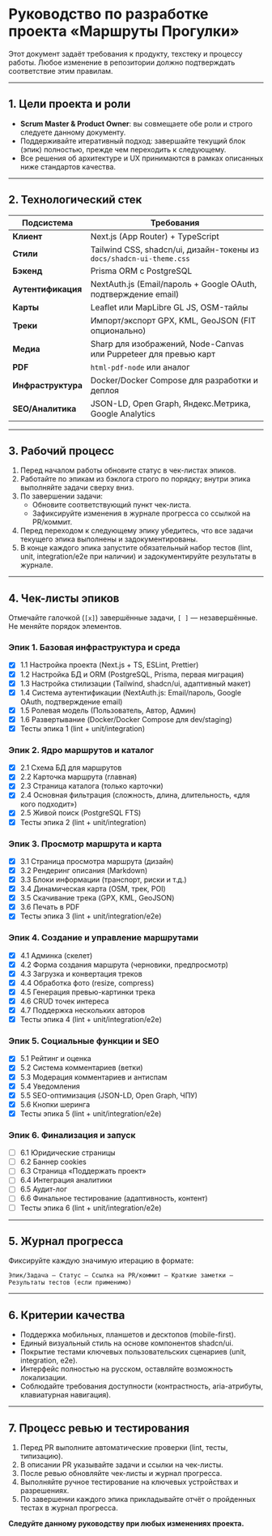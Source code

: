 # Руководство по разработке проекта «Маршруты Прогулки»

Этот документ задаёт требования к продукту, техстеку и процессу работы. Любое изменение в репозитории должно подтверждать соответствие этим правилам.

---

## 1. Цели проекта и роли
- **Scrum Master & Product Owner**: вы совмещаете обе роли и строго следуете данному документу.
- Поддерживайте итеративный подход: завершайте текущий блок (эпик) полностью, прежде чем переходить к следующему.
- Все решения об архитектуре и UX принимаются в рамках описанных ниже стандартов качества.

---

## 2. Технологический стек
| Подсистема | Требования |
|------------|------------|
| **Клиент** | Next.js (App Router) + TypeScript |
| **Стили** | Tailwind CSS, shadcn/ui, дизайн-токены из `docs/shadcn-ui-theme.css` |
| **Бэкенд** | Prisma ORM с PostgreSQL |
| **Аутентификация** | NextAuth.js (Email/пароль + Google OAuth, подтверждение email) |
| **Карты** | Leaflet или MapLibre GL JS, OSM-тайлы |
| **Треки** | Импорт/экспорт GPX, KML, GeoJSON (FIT опционально) |
| **Медиа** | Sharp для изображений, Node-Canvas или Puppeteer для превью карт |
| **PDF** | `html-pdf-node` или аналог |
| **Инфраструктура** | Docker/Docker Compose для разработки и деплоя |
| **SEO/Аналитика** | JSON-LD, Open Graph, Яндекс.Метрика, Google Analytics |

---

## 3. Рабочий процесс
1. Перед началом работы обновите статус в чек-листах эпиков.
2. Работайте по эпикам из бэклога строго по порядку; внутри эпика выполняйте задачи сверху вниз.
3. По завершении задачи:
   - Обновите соответствующий пункт чек-листа.
   - Зафиксируйте изменения в журнале прогресса со ссылкой на PR/коммит.
4. Перед переходом к следующему эпику убедитесь, что все задачи текущего эпика выполнены и задокументированы.
5. В конце каждого эпика запустите обязательный набор тестов (lint, unit, integration/e2e при наличии) и задокументируйте результаты в журнале.

---

## 4. Чек-листы эпиков
Отмечайте галочкой (`[x]`) завершённые задачи, `[ ]` — незавершённые. Не меняйте порядок элементов.

### Эпик 1. Базовая инфраструктура и среда
- [x] 1.1 Настройка проекта (Next.js + TS, ESLint, Prettier)
- [x] 1.2 Настройка БД и ORM (PostgreSQL, Prisma, первая миграция)
- [x] 1.3 Настройка стилизации (Tailwind, shadcn/ui, адаптивный макет)
- [x] 1.4 Система аутентификации (NextAuth.js: Email/пароль, Google OAuth, подтверждение email)
- [x] 1.5 Ролевая модель (Пользователь, Автор, Админ)
- [x] 1.6 Развертывание (Docker/Docker Compose для dev/staging)
- [x] Тесты эпика 1 (lint + unit/integration)

### Эпик 2. Ядро маршрутов и каталог
- [x] 2.1 Схема БД для маршрутов
- [x] 2.2 Карточка маршрута (главная)
- [x] 2.3 Страница каталога (только карточки)
- [x] 2.4 Основная фильтрация (сложность, длина, длительность, «для кого подходит»)
- [x] 2.5 Живой поиск (PostgreSQL FTS)
- [x] Тесты эпика 2 (lint + unit/integration)

### Эпик 3. Просмотр маршрута и карта
- [x] 3.1 Страница просмотра маршрута (дизайн)
- [x] 3.2 Рендеринг описания (Markdown)
- [x] 3.3 Блоки информации (транспорт, риски и т.д.)
- [x] 3.4 Динамическая карта (OSM, трек, POI)
- [x] 3.5 Скачивание трека (GPX, KML, GeoJSON)
- [x] 3.6 Печать в PDF
- [x] Тесты эпика 3 (lint + unit/integration/e2e)

### Эпик 4. Создание и управление маршрутами
- [x] 4.1 Админка (скелет)
- [x] 4.2 Форма создания маршрута (черновики, предпросмотр)
- [x] 4.3 Загрузка и конвертация треков
- [x] 4.4 Обработка фото (resize, compress)
- [x] 4.5 Генерация превью-картинки трека
- [x] 4.6 CRUD точек интереса
- [x] 4.7 Поддержка нескольких авторов
- [x] Тесты эпика 4 (lint + unit/integration/e2e)

### Эпик 5. Социальные функции и SEO
- [x] 5.1 Рейтинг и оценка
- [x] 5.2 Система комментариев (ветки)
- [x] 5.3 Модерация комментариев и антиспам
- [x] 5.4 Уведомления
- [x] 5.5 SEO-оптимизация (JSON-LD, Open Graph, ЧПУ)
- [x] 5.6 Кнопки шеринга
- [x] Тесты эпика 5 (lint + unit/integration/e2e)

### Эпик 6. Финализация и запуск
- [ ] 6.1 Юридические страницы
- [ ] 6.2 Баннер cookies
- [ ] 6.3 Страница «Поддержать проект»
- [ ] 6.4 Интеграция аналитики
- [ ] 6.5 Аудит-лог
- [ ] 6.6 Финальное тестирование (адаптивность, контент)
- [ ] Тесты эпика 6 (lint + unit/integration/e2e)

---

## 5. Журнал прогресса
Фиксируйте каждую значимую итерацию в формате:
```
Эпик/Задача — Статус — Ссылка на PR/коммит — Краткие заметки — Результаты тестов (если применимо)
```

---

## 6. Критерии качества
- Поддержка мобильных, планшетов и десктопов (mobile-first).
- Единый визуальный стиль на основе компонентов shadcn/ui.
- Покрытие тестами ключевых пользовательских сценариев (unit, integration, e2e).
- Интерфейс полностью на русском, оставляйте возможность локализации.
- Соблюдайте требования доступности (контрастность, aria-атрибуты, клавиатурная навигация).

---

## 7. Процесс ревью и тестирования
1. Перед PR выполните автоматические проверки (lint, тесты, типизацию).
2. В описании PR указывайте задачи и ссылки на чек-листы.
3. После ревью обновляйте чек-листы и журнал прогресса.
4. Выполняйте ручное тестирование на ключевых устройствах и разрешениях.
5. По завершении каждого эпика прикладывайте отчёт о пройденных тестах в журнал прогресса.

**Следуйте данному руководству при любых изменениях проекта.**

